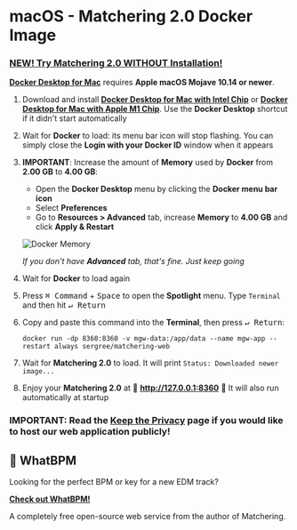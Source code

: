 # macOS - Matchering 2.0 Docker Image

### [NEW! Try Matchering 2.0 WITHOUT Installation!](https://www.youtube.com/watch?v=Aw0nH6QqAck)

**[Docker Desktop for Mac]** requires **Apple macOS Mojave 10.14 or newer**. 

1. Download and install **[Docker Desktop for Mac with Intel Chip]** or **[Docker Desktop for Mac with Apple M1 Chip]**. Use the **Docker Desktop** shortcut if it didn't start automatically
2. Wait for **Docker** to load: its menu bar icon will stop flashing. You can simply close the **Login with your Docker ID** window when it appears
3. **IMPORTANT**: Increase the amount of **Memory** used by **Docker** from **2.00 GB** to **4.00 GB**:

   - Open the **Docker Desktop** menu by clicking the **Docker menu bar icon**
   - Select **Preferences**
   - Go to **Resources > Advanced** tab, increase **Memory** to **4.00 GB** and click **Apply & Restart**
   
   ![Docker Memory](https://raw.githubusercontent.com/sergree/matchering/master/images/docker-4gb.png)
   
   *If you don't have **Advanced** tab, that's fine. Just keep going*
4. Wait for **Docker** to load again
5. Press <kbd>⌘ Command</kbd> + <kbd>Space</kbd> to open the **Spotlight** menu. Type `Terminal` and then hit <kbd>↵ Return</kbd>
6. Copy and paste this command into the **Terminal**, then press <kbd>↵ Return</kbd>:
   ```
   docker run -dp 8360:8360 -v mgw-data:/app/data --name mgw-app --restart always sergree/matchering-web
   ```
7. Wait for **Matchering 2.0** to load. It will print `Status: Downloaded newer image...`
8. Enjoy your **Matchering 2.0** at 🎉 **http://127.0.0.1:8360** 🎉 It will also run automatically at startup

### IMPORTANT: Read the [Keep the Privacy] page if you would like to host our web application publicly!

## 💓 WhatBPM

Looking for the perfect BPM or key for a new EDM track?

**[Check out WhatBPM!](https://sergree.github.io/whatbpm)**

A completely free open-source web service from the author of Matchering.

[Docker Desktop for Mac]: https://hub.docker.com/editions/community/docker-ce-desktop-mac
[Docker Desktop for Mac with Intel Chip]: https://desktop.docker.com/mac/stable/amd64/Docker.dmg
[Docker Desktop for Mac with Apple M1 Chip]: https://desktop.docker.com/mac/stable/arm64/Docker.dmg
[Docker Toolbox]: https://docs.docker.com/toolbox/overview/
[Keep the Privacy]: https://github.com/sergree/matchering/wiki/Keep-the-Privacy
